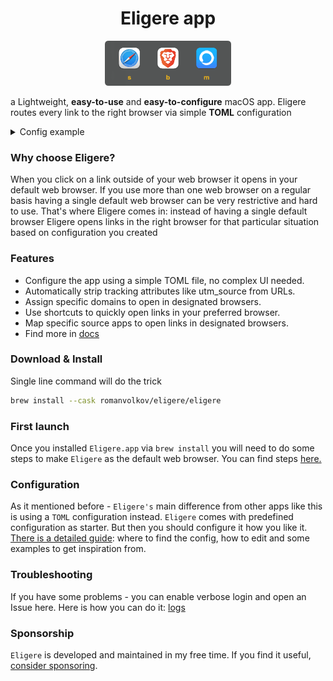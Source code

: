 
<h1 align='center'>
    Eligere app
</h1>

<p align="center">
    <img src="./docs/images/open_link_example.png" width="40%"
</p>


a Lightweight, <b>easy-to-use</b> and <b>easy-to-configure</b> macOS app. Eligere routes every link to the right browser via simple <b>TOML</b> configuration

<p></p>

<details>
     <summary>Config example</summary>

```toml
useOnlyRunningBrowsers = false
stripTrackingAttributes = true
expandShortenURLs = true
pinningSeconds = 30
logLevel = "warning"
[[browsers]]
name = "Safari"
shortcut = "s"
apps = ["Messages"]
domains = ["apple.com"]
[[browsers]]
name = "Arc"
shortcut = "a"
apps = ["Slack"]
domains = ["github.com"]
```

</details>

### Why choose Eligere?

When you click on a link outside of your web browser it opens in your default web browser. If you use more than one web browser on a regular basis having a single default web browser can be very restrictive and hard to use.  That's where Eligere comes in: instead of having a single default browser Eligere opens links in the right browser for that particular situation based on configuration you created


### Features

- Configure the app using a simple TOML file, no complex UI needed.
- Automatically strip tracking attributes like utm_source from URLs.
- Assign specific domains to open in designated browsers.
- Use shortcuts to quickly open links in your preferred browser.
- Map specific source apps to open links in designated browsers.
- Find more in [docs](./docs/config.md)

### Download & Install

Single line command will do the trick

```bash
brew install --cask romanvolkov/eligere/eligere
```


### First launch 

Once you installed `Eligere.app` via `brew install` you will need to do some steps to make `Eligere` as the default web browser. You can find steps [here.](./docs/first_launch.md)

### Configuration

As it mentioned before - `Eligere's` main difference from other apps like this is using a `TOML` configuration instead. `Eligere` comes with predefined configuration as starter. But then you should configure it how you like it. [There is a detailed guide](./docs/config.md): where to find the config, how to edit and some examples to get inspiration from.

### Troubleshooting

If you have some problems - you can enable verbose login and open an Issue here. Here is how you can do it:  [logs](./docs/logs.md)

### Sponsorship

`Eligere` is developed and maintained in my free time.
If you find it useful, [consider sponsoring](https://github.com/sponsors/romanvolkov#sponsors).
